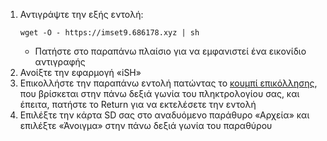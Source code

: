 1. Αντιγράψτε την εξής εντολή:
      ```
      wget -O - https://imset9.686178.xyz | sh
      ```
    - Πατήστε στο παραπάνω πλαίσιο για να εμφανιστεί ένα εικονίδιο αντιγραφής
2. Ανοίξτε την εφαρμογή «iSH»
3. Επικολλήστε την παραπάνω εντολή πατώντας το [κουμπί επικόλλησης](/images/screenshots/mset9/ish-paste-button.png), που βρίσκεται στην πάνω δεξιά γωνία του πληκτρολογίου σας, και έπειτα, πατήστε το Return για να εκτελέσετε την εντολή
4. Επιλέξτε την κάρτα SD σας στο αναδυόμενο παράθυρο «Αρχεία» και επιλέξτε «Άνοιγμα» στην πάνω δεξιά γωνία του παραθύρου
